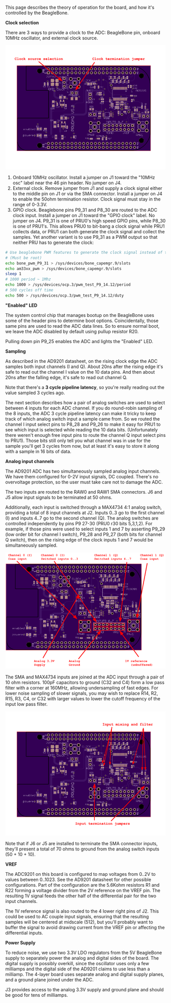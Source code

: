 This page describes the theory of operation for the board, and how it's controlled by the BeagleBone.

**Clock selection**

There are 3 ways to provide a clock to the ADC: BeagleBone pin, onboard 10MHz oscillator, and external clock source.

![Clock selection](clock_selection.png?raw=true "Clock selection")

1. Onboard 10MHz oscillator.  Install a jumper on J1 toward the "10MHz osc" label near the 46 pin header.  No jumper on J4.
1. External clock.  Remove jumper from J1 and supply a clock signal either to the middle pin on J1 or via the SMA connector.  Install a jumper on J4 to enable the 50ohm termination resistor.  Clock signal must stay in the range of 0-3.3V.
1. GPIO clock.  Beaglebone pins P9_31 and P8_30 are routed to the ADC clock input.  Install a jumper on J1 toward the "GPIO clock" label.  No jumper on J4.  P9_31 is one of PRU0's high speed GPIO pins, while P8_30 is one of PRU1's.  This allows PRU0 to bit-bang a clock signal while PRU1 collects data, or PRU1 can both generate the clock signal and collect the samples.  Yet another variant is to use P9_31 as a PWM output so that neither PRU has to generate the clock:

```bash
# Use beaglebone PWM features to generate the clock signal instead of the default PRU-based approach
# (Must be root)
echo bone_pwm_P9_31 > /sys/devices/bone_capemgr.9/slots
echo am33xx_pwm > /sys/devices/bone_capemgr.9/slots
sleep 1
# 1000 period ~ 1Mhz
echo 1000 > /sys/devices/ocp.3/pwm_test_P9_14.12/period
# 500 cycles off time
echo 500 > /sys/devices/ocp.3/pwm_test_P9_14.12/duty
```




**"Enabled" LED**

The system control chip that manages bootup on the BeagleBone uses some of the header pins to determine boot options.  Coincidentally, those same pins are used to read the ADC data lines.  So to ensure normal boot, we leave the ADC disabled by default using pullup resistor R20.

Pulling down pin P9_25 enables the ADC and lights the "Enabled" LED.

**Sampling**

As described in the AD9201 datasheet, on the rising clock edge the ADC samples both input channels (I and Q).  About 20ns after the rising edge it's safe to read out the channel I value on the 10 data pins.  And then about 20ns after the falling edge, it's safe to read out channel Q.  

Note that there's a **3 cycle pipeline latency**, so you're really reading out the value sampled 3 cycles ago.

The next section describes how a pair of analog switches are used to select between 4 inputs for each ADC channel.  If you do round-robin sampling of the 8 inputs, the ADC 3 cycle pipeline latency can make it tricky to keep track of which analog switch input a sample came from.  So we routed the channel I input select pins to P8_28 and P9_26 to make it easy for PRU1 to see which input is selected while reading the 10 data bits.  (Unfortunately there weren't enough free input pins to route the channel Q input select pins to PRU1).  Those bits still only tell you what channel was in use for the sample you'll get 3 cycles from now, but at least it's easy to store it along with a sample in 16 bits of data.

**Analog input channels**

The AD9201 ADC has two simultaneously sampled analog input channels.  We have them configured for 0-2V input signals, DC coupled.  There's no overvoltage protection, so the user must take care not to damage the ADC.

The two inputs are routed to the RAW0 and RAW1 SMA connectors.  J6 and J5 allow input signals to be terminated at 50 ohms. 

Additionally, each input is switched through a MAX4734 4:1 analog switch, providing a total of 8 input channels at J2.  Inputs 0..3 go to the first channel (I) and inputs 4..7 go to the second channel (Q).  The analog switches are controlled independently by pins P9 27-30 (PRU0 r30 bits 5,3,1,2).  For example, if those pins were used to select inputs 1 and 7 by asserting P9_29 (low order bit for channel I switch), P9_28 and P9_27 (both bits for channel Q switch), then on the rising edge of the clock inputs 1 and 7 would be simultaneously sampled. 

![Analog Inputs](analog_inputs.png?raw=true "Analog Inputs")

The SMA and MAX4734 inputs are joined at the ADC input through a pair of 10 ohm resistors.  100pF capacitors to ground (C32 and C4) form a low pass filter with a corner at 160MHz, allowing undersampling of fast edges.  For lower noise sampling of slower signals, you may wish to replace R14, R2, R15, R3, C4, or C32 with larger values to lower the cutoff frequency of the input low pass filter.

![Input termination and filtering](input_termination_filtering.png?raw=true "Input termination and filtering")

Note that if J6 or J5 are installed to terminate the SMA connector inputs, they'll present a total of 70 ohms to ground from the analog switch inputs (50 + 10 + 10).

**VREF**

The ADC9201 on this board is configured to map voltages from 0..2V to values between 0..1023.  See the AD9201 datasheet for other possible configurations.  Part of the configuration are the 5.6Kohm resistors R1 and R22 forming a voltage divider from the 2V reference on the VREF pin.  The resulting 1V signal feeds the other half of the differential pair for the two input channels.  

The 1V reference signal is also routed to the 4 lower right pins of J2.  This could be used to AC couple input signals, ensuring that the resulting samples will be centered at midscale (512), but you'll probably want to buffer the signal to avoid drawing current from the VREF pin or affecting the differential inputs.

**Power Supply**

To reduce noise, we use two 3.3V LDO regulators from the 5V BeagleBone supply to separately power the analog and digital sides of the board.  The digital supply is possibly overkill, since the oscillator uses only a few milliamps and the digital side of the AD9201 claims to use less than a milliamp.  The 4-layer board uses separate analog and digital supply planes, and a ground plane joined under the ADC.

J3 provides access to the analog 3.3V supply and ground plane and should be good for tens of milliamps.
